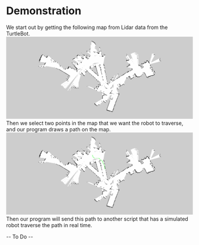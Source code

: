 # Demonstration
We start out by getting the following map from Lidar data from the TurtleBot.
![Example Map of the Library](library_lower_day2.png)
Then we select two points in the map that we want the robot to traverse, and our program draws a path on the map.
![Path in the Library](solution.png)
Then our program will send this path to another script that has a simulated robot traverse the path in real time.

-- To Do --
